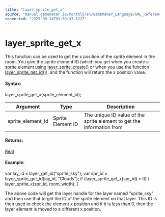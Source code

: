 ```yaml
---
title: "layer_sprite_get_x"
source: "manual.gamemaker.io/monthly/en/GameMaker_Language/GML_Reference/Asset_Management/Rooms/Sprite_Layers/layer_sprite_get_x.htm"
converted: "2025-09-14T03:59:37.322Z"
---
```


# layer\_sprite\_get\_x

This function can be used to get the x position of the sprite element in the room. You give the sprite element ID (which you get when you create a sprite element using [layer\_sprite\_create()](layer_sprite_create.md) or when you use the function [layer\_sprite\_get\_id()](layer_sprite_get_id.md)), and the function will return the x position value.

#### Syntax:

layer\_sprite\_get\_x(sprite\_element\_id);

| Argument | Type | Description |
| --- | --- | --- |
| sprite_element_id | Sprite Element ID | The unique ID value of the sprite element to get the information from |

#### Returns:

[Real](../../../../../../../../GameMaker_Language/GML_Overview/Data_Types.md)

#### Example:

var lay\_id = layer\_get\_id("sprite\_sky");
var spr\_id = layer\_sprite\_get\_id(lay\_id, "Clouds");
if (layer\_sprite\_get\_x(spr\_id) < 0)
{
    layer\_sprite\_x(spr\_id, room\_width);
}

The above code will get the layer handle for the layer named "sprite\_sky" and then use that to get the ID of the sprite element on that layer. This ID is then used to check the element x position and if it is less than 0, then the layer element is moved to a different x position.